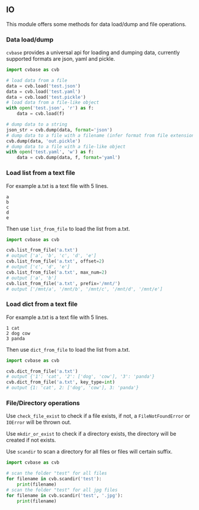 ## IO

This module offers some methods for data load/dump and file operations.

### Data load/dump
`cvbase` provides a universal api for loading and dumping data, currently
supported formats are json, yaml and pickle.

```python
import cvbase as cvb

# load data from a file
data = cvb.load('test.json')
data = cvb.load('test.yaml')
data = cvb.load('test.pickle')
# load data from a file-like object
with open('test.json', 'r') as f:
    data = cvb.load(f)

# dump data to a string
json_str = cvb.dump(data, format='json')
# dump data to a file with a filename (infer format from file extension)
cvb.dump(data, 'out.pickle')
# dump data to a file with a file-like object
with open('test.yaml', 'w') as f:
    data = cvb.dump(data, f, format='yaml')
```

### Load list from a text file

For example a.txt is a text file with 5 lines.
```
a
b
c
d
e
```

Then use `list_from_file` to load the list from a.txt.

```python
import cvbase as cvb

cvb.list_from_file('a.txt')
# output ['a', 'b', 'c', 'd', 'e']
cvb.list_from_file('a.txt', offset=2)
# output ['c', 'd', 'e']
cvb.list_from_file('a.txt', max_num=2)
# output ['a', 'b']
cvb.list_from_file('a.txt', prefix='/mnt/')
# output ['/mnt/a', '/mnt/b', '/mnt/c', '/mnt/d', '/mnt/e']
```

### Load dict from a text file

For example a.txt is a text file with 5 lines.
```
1 cat
2 dog cow
3 panda
```

Then use `dict_from_file` to load the list from a.txt.

```python
import cvbase as cvb

cvb.dict_from_file('a.txt')
# output {'1': 'cat', '2': ['dog', 'cow'], '3': 'panda'}
cvb.dict_from_file('a.txt', key_type=int)
# output {1: 'cat', 2: ['dog', 'cow'], 3: 'panda'}
```

### File/Directory operations

Use `check_file_exist` to check if a file exists, if not, a `FileNotFoundError`
or `IOError` will be thrown out.

Use `mkdir_or_exist` to check if a directory exists, the directory will be created if not exists.

Use `scandir` to scan a directory for all files or files will certain suffix.

```python
import cvbase as cvb

# scan the folder "test" for all files 
for filename in cvb.scandir('test'):
    print(filename)
# scan the folder "test" for all jpg files 
for filename in cvb.scandir('test', '.jpg'):
    print(filename)
```